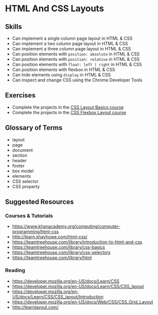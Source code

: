 # HTML And CSS Layouts

## Skills

- Can implement a single column page layout in HTML & CSS
- Can implement a two column page layout in HTML & CSS
- Can implement a three column page layout in HTML & CSS
- Can position elements with `position: absolute` in HTML & CSS
- Can position elements with `position: relative` in HTML & CSS
- Can position elements with `float: left | right` in HTML & CSS
- Can position elements with flexbox in HTML & CSS
- Can hide elements using `display` in HTML & CSS
- Can inspect and change CSS using the Chrome Developer Tools

## Exercises

- Complete the projects in the [CSS Layout Basics course](https://teamtreehouse.com/library/css-layout-basics)
- Complete the projects in the [CSS Flexbox Layout course](https://teamtreehouse.com/library/css-flexbox-layout)

## Glossary of Terms

- layout
- page
- document
- section
- header
- footer
- box model
- elements
- CSS selector
- CSS property

## Suggested Resources

### Courses & Tutorials

- https://www.khanacademy.org/computing/computer-programming/html-css
- http://learn.shayhowe.com/html-css/
- https://teamtreehouse.com/library/introduction-to-html-and-css
- https://teamtreehouse.com/library/css-basics
- https://teamtreehouse.com/library/css-selectors
- https://teamtreehouse.com/library/html

### Reading

- https://developer.mozilla.org/en-US/docs/Learn/CSS
- https://developer.mozilla.org/en-US/docs/Learn/CSS/CSS_layout
- https://developer.mozilla.org/en-US/docs/Learn/CSS/CSS_layout/Introduction
- https://developer.mozilla.org/en-US/docs/Web/CSS/CSS_Grid_Layout
- http://learnlayout.com/
